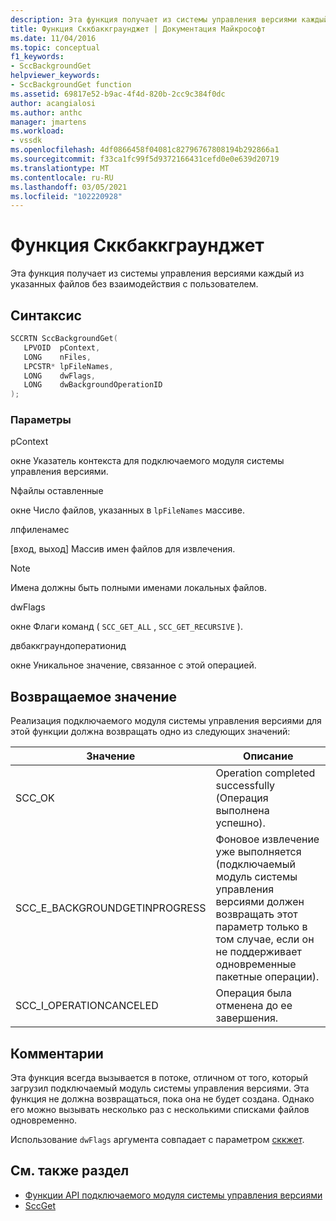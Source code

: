 ```yaml
---
description: Эта функция получает из системы управления версиями каждый из указанных файлов без взаимодействия с пользователем.
title: Функция Сккбаккграунджет | Документация Майкрософт
ms.date: 11/04/2016
ms.topic: conceptual
f1_keywords:
- SccBackgroundGet
helpviewer_keywords:
- SccBackgroundGet function
ms.assetid: 69817e52-b9ac-4f4d-820b-2cc9c384f0dc
author: acangialosi
ms.author: anthc
manager: jmartens
ms.workload:
- vssdk
ms.openlocfilehash: 4df0866458f04081c82796767808194b292866a1
ms.sourcegitcommit: f33ca1fc99f5d9372166431cefd0e0e639d20719
ms.translationtype: MT
ms.contentlocale: ru-RU
ms.lasthandoff: 03/05/2021
ms.locfileid: "102220928"
---
```

# <a name="sccbackgroundget-function"></a>Функция Сккбаккграунджет
Эта функция получает из системы управления версиями каждый из указанных файлов без взаимодействия с пользователем.

## <a name="syntax"></a>Синтаксис

```cpp
SCCRTN SccBackgroundGet(
   LPVOID  pContext,
   LONG    nFiles,
   LPCSTR* lpFileNames,
   LONG    dwFlags,
   LONG    dwBackgroundOperationID
);
```

### <a name="parameters"></a>Параметры
 pContext

окне Указатель контекста для подключаемого модуля системы управления версиями.

 Nфайлы оставленные

окне Число файлов, указанных в `lpFileNames` массиве.

 лпфиленамес

[вход, выход] Массив имен файлов для извлечения.

> [!NOTE]
> Имена должны быть полными именами локальных файлов.

 dwFlags

окне Флаги команд ( `SCC_GET_ALL` , `SCC_GET_RECURSIVE` ).

 двбаккграундоператионид

окне Уникальное значение, связанное с этой операцией.

## <a name="return-value"></a>Возвращаемое значение
 Реализация подключаемого модуля системы управления версиями для этой функции должна возвращать одно из следующих значений:

|Значение|Описание|
|-----------|-----------------|
|SCC_OK|Operation completed successfully (Операция выполнена успешно).|
|SCC_E_BACKGROUNDGETINPROGRESS|Фоновое извлечение уже выполняется (подключаемый модуль системы управления версиями должен возвращать этот параметр только в том случае, если он не поддерживает одновременные пакетные операции).|
|SCC_I_OPERATIONCANCELED|Операция была отменена до ее завершения.|

## <a name="remarks"></a>Комментарии
 Эта функция всегда вызывается в потоке, отличном от того, который загрузил подключаемый модуль системы управления версиями. Эта функция не должна возвращаться, пока она не будет создана. Однако его можно вызывать несколько раз с несколькими списками файлов одновременно.

 Использование `dwFlags` аргумента совпадает с параметром [сккжет](../extensibility/sccget-function.md).

## <a name="see-also"></a>См. также раздел
- [Функции API подключаемого модуля системы управления версиями](../extensibility/source-control-plug-in-api-functions.md)
- [SccGet](../extensibility/sccget-function.md)
